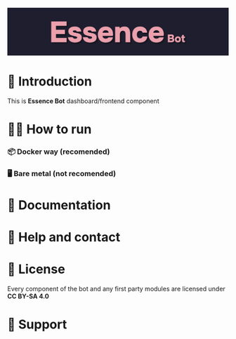 <div>
    <p align="center"><img src="../assets/banner-frame-essence-bot-bg.svg" width="600"></img></p>
</div>

# 📖 Introduction

This is **Essence Bot** dashboard/frontend component

# 🧑‍💻 How to run

### 📦 Docker way (**recomended**)

### 🖥️ Bare metal (**not recomended**)

# 📄 Documentation

# 💬 Help and contact

# 📃 License

Every component of the bot and any first party modules are licensed under **CC BY-SA 4.0**

# 💖 Support
